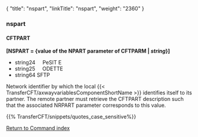 {
    "title": "nspart",
    "linkTitle": "nspart",
    "weight": "2360"
}<span id="nspart"></span>

### nspart

#### CFTPART

**[NSPART = {<span class="underline">value of the NPART
parameter of CFTPARM</span> &#124; *string*}]**

- string24     PeSIT
    E  
- string25     ODETTE
- string64 SFTP  

Network identifier by which the
local {{< TransferCFT/axwayvariablesComponentShortName  >}} identifies itself to its partner. The remote partner must retrieve the CFTPART description such that the
associated NRPART parameter corresponds to this value.

{{% TransferCFT/snippets/quotes_case_sensitive%}}

[Return to Command index](../../)
